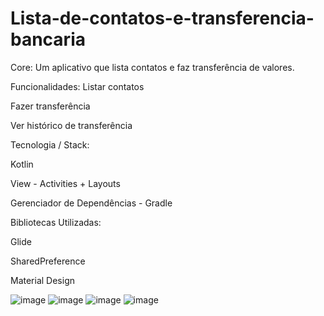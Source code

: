 # Lista-de-contatos-e-transferencia-bancaria

Core:
Um aplicativo que lista contatos e faz transferência de valores.

Funcionalidades:
Listar contatos

Fazer transferência

Ver histórico de transferência

Tecnologia / Stack:

Kotlin

View - Activities + Layouts

Gerenciador de Dependências - Gradle

Bibliotecas Utilizadas:

Glide

SharedPreference

Material Design

![image](https://user-images.githubusercontent.com/16392300/120024866-30e9f180-bfc6-11eb-8fb8-ef07b63a2d97.png)
![image](https://user-images.githubusercontent.com/16392300/120024959-524add80-bfc6-11eb-8902-c4d3f2659d20.png)
![image](https://user-images.githubusercontent.com/16392300/120024990-6098f980-bfc6-11eb-9e7c-676c4556f3d7.png)
![image](https://user-images.githubusercontent.com/16392300/120025076-845c3f80-bfc6-11eb-98ac-59778750f0b6.png)

